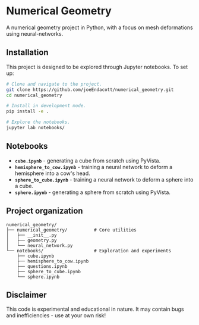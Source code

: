 # Numerical Geometry

A numerical geometry project in Python, with a focus on mesh deformations using neural-networks.

## Installation

This project is designed to be explored through Jupyter notebooks. To set up:

```bash
# Clone and navigate to the project.
git clone https://github.com/joeEndacott/numerical_geometry.git
cd numerical_geometry

# Install in development mode.
pip install -e .

# Explore the notebooks.
jupyter lab notebooks/
```

## Notebooks

- **`cube.ipynb`** - generating a cube from scratch using PyVista.
- **`hemisphere_to_cow.ipynb`** - training a neural network to deform a hemisphere into a cow's head.
- **`sphere_to_cube.ipynb`** - training a neural network to deform a sphere into a cube.
- **`sphere.ipynb`** - generating a sphere from scratch using PyVista.

## Project organization

```
numerical_geometry/
├── numerical_geometry/          # Core utilities
│   ├── __init__.py
│   ├── geometry.py
│   └── neural_network.py
└── notebooks/                   # Exploration and experiments
    ├── cube.ipynb
    ├── hemisphere_to_cow.ipynb
    ├── questions.ipynb
    ├── sphere_to_cube.ipynb
    └── sphere.ipynb
```

## Disclaimer

This code is experimental and educational in nature. It may contain bugs and inefficiencies - use at your own risk!
